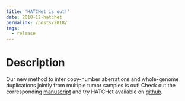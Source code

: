 ```yaml
---
title: 'HATCHet is out!'
date: 2018-12-hatchet
permalink: /posts/2018/
tags:
  - release
---
```


# Description

Our new method to infer copy-number aberrations and whole-genome duplications jointly from multiple tumor samples is out! Check out the corresponding [manuscript](https://www.biorxiv.org/content/10.1101/496174v1) and try HATCHet available on [github](https://github.com/raphael-group/hatchet).

